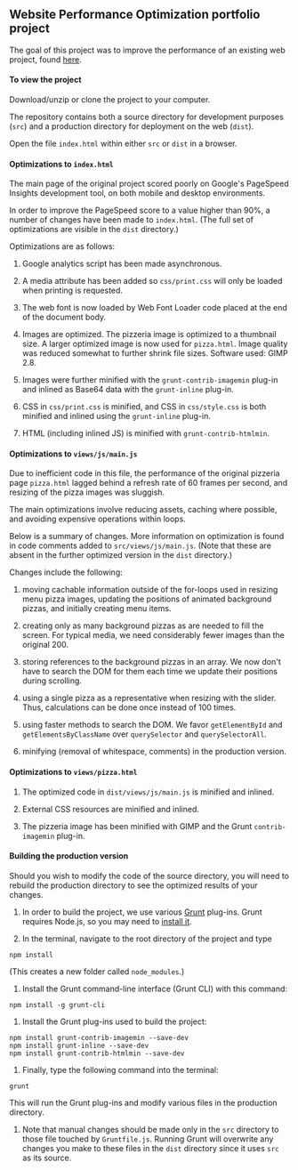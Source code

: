 ## Website Performance Optimization portfolio project

The goal of this project was to improve the performance of an existing web
project, found
[here](https://github.com/udacity/frontend-nanodegree-mobile-portfolio).

#### To view the project

Download/unzip or clone the project to your computer.

The repository contains both a source directory for development purposes (`src`)
and a production directory for deployment on the web (`dist`).

Open the file `index.html` within either `src` or `dist` in a browser.

#### Optimizations to `index.html`

The main page of the original project scored poorly on Google's PageSpeed
Insights development tool, on both mobile and desktop environments.

In order to improve the PageSpeed score to a value higher than 90%, a number
of changes have been made to `index.html`.  (The full set of optimizations
are visible in the `dist` directory.)

Optimizations are as follows:

1. Google analytics script has been made asynchronous.

1. A media attribute has been added so `css/print.css` will only be loaded when
printing is requested.

1. The web font is now loaded by Web Font Loader code placed at the
end of the document body.

1. Images are optimized.  The pizzeria image is optimized to a thumbnail size.
A larger optimized image is now used for `pizza.html`.  Image quality was
reduced somewhat to further shrink file sizes.  Software used: GIMP 2.8.

1. Images were further minified with the `grunt-contrib-imagemin` plug-in and
inlined as Base64 data with the `grunt-inline` plug-in.

1. CSS in `css/print.css` is minified, and CSS in `css/style.css` is both
minified and inlined using the `grunt-inline` plug-in.

1. HTML (including inlined JS) is minified with `grunt-contrib-htmlmin`.

#### Optimizations to `views/js/main.js`

Due to inefficient code in this file, the performance of the original pizzeria
page `pizza.html` lagged behind a refresh rate of 60 frames per second, and
resizing of the pizza images was sluggish.

The main optimizations involve reducing assets, caching where possible, and
avoiding expensive operations within loops.

Below is a summary of changes.  More information on optimization is found in
code comments added to `src/views/js/main.js`.  (Note that these are absent
in the further optimized version in the `dist` directory.)

Changes include the following:

1. moving cachable information outside of the for-loops used in resizing
menu pizza images, updating the positions of animated background pizzas, and
initially creating menu items.

1. creating only as many background pizzas as are needed to fill the screen.
For typical media, we need considerably fewer images than the original 200.

1. storing references to the background pizzas in an array.  We now don't
have to search the DOM for them each time we update their positions during
scrolling.

1. using a single pizza as a representative when resizing with the slider.
Thus, calculations can be done once instead of 100 times.

1. using faster methods to search the DOM.  We favor `getElementById` and
`getElementsByClassName` over `querySelector` and `querySelectorAll`.

1. minifying (removal of whitespace, comments) in the production version.

#### Optimizations to `views/pizza.html`

1. The optimized code in `dist/views/js/main.js` is minified and inlined.

1. External CSS resources are minified and inlined.

1. The pizzeria image has been minified with GIMP and the Grunt
`contrib-imagemin` plug-in.

#### Building the production version

Should you wish to modify the code of the source directory, you will need
to rebuild the production directory to see the optimized results of your
changes.

1. In order to build the project, we use various [Grunt](http://gruntjs.com/)
plug-ins.  Grunt requires Node.js, so you may need to
[install it](https://nodejs.org/en/).

1. In the terminal, navigate to the root directory of the project and type

  `npm install`

  (This creates a new folder called `node_modules`.)

1. Install the Grunt command-line interface (Grunt CLI) with this command:

  `npm install -g grunt-cli`

1. Install the Grunt plug-ins used to build the project:

  ```
  npm install grunt-contrib-imagemin --save-dev
  npm install grunt-inline --save-dev
  npm install grunt-contrib-htmlmin --save-dev
  ```

1. Finally, type the following command into the terminal:

  `grunt`

  This will run the Grunt plug-ins and modify various files in the
  production directory.

1. Note that manual changes should be made only in the `src` directory to those
file touched by `Gruntfile.js`.  Running Grunt will overwrite any changes
you make to these files in the `dist` directory since it uses `src` as its
source.
